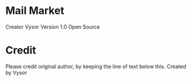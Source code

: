 # Mail Market
Creator    Vysor
Version   1.0
Open Source

# Credit
Please credit original author, by keeping the line of text below this.
Created by Vysor